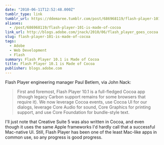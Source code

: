 ```yaml
---
date: "2010-06-11T12:52:48.000Z"
tumblr_type: link
tumblr_url: https://ddemaree.tumblr.com/post/686968119/flash-player-101-is-made-of-cocoa
aliases:
  - /post/686968119/flash-player-101-is-made-of-cocoa
link_url: http://blogs.adobe.com/jnack/2010/06/flash_player_goes_cocoa.html
slug: flash-player-101-is-made-of-cocoa
tags:
  - Adobe
  - Web Development
  - Flash
summary: Flash Player 10.1 is Made of Cocoa
title: Flash Player 10.1 is Made of Cocoa
publisher: blogs.adobe.com
---
```


Flash Player engineering manager Paul Betlem, via John Nack:

> First and foremost, Flash Player 10.1 is a full-fledged Cocoa app (though legacy Carbon support remains for some browsers that require it). We now leverage Cocoa events, use Cocoa UI for our dialogs, leverage Core Audio for sound, Core Graphics for printing support, and use Core Foundation for bundle-style text.

I'll just note that Creative Suite 5 was also written in Cocoa, and even though it uses the same Apple frameworks I'd hardly call that a successful Mac-native UI. Still, Flash Player has been one of the least Mac-like apps in common use, so any progress is good progress.

